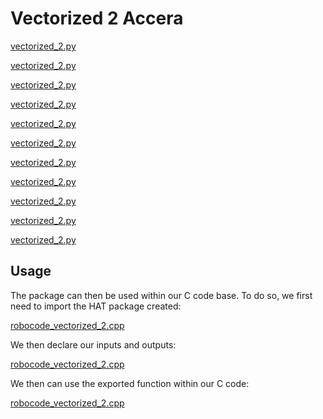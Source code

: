 # Vectorized 2 Accera

[vectorized_2.py](vectorized_2.py ':include :type=code python :fragment=import-package')

[vectorized_2.py](vectorized_2.py ':include :type=code python :fragment=declare-input-length')

[vectorized_2.py](vectorized_2.py ':include :type=code python :fragment=declare-target')

[vectorized_2.py](vectorized_2.py ':include :type=code python :fragment=declare-package')

[vectorized_2.py](vectorized_2.py ':include :type=code python :fragment=declare-arrays')

[vectorized_2.py](vectorized_2.py ':include :type=code python :fragment=max')

[vectorized_2.py](vectorized_2.py ':include :type=code python :fragment=exp')

[vectorized_2.py](vectorized_2.py ':include :type=code python :fragment=exp')

[vectorized_2.py](vectorized_2.py ':include :type=code python :fragment=div')

[vectorized_2.py](vectorized_2.py ':include :type=code python :fragment=add-to-package')

[vectorized_2.py](vectorized_2.py ':include :type=code python :fragment=export-package')

## Usage

The package can then be used within our C code base.
To do so, we first need to import the HAT package created:

[robocode_vectorized_2.cpp](robocode_vectorized_2.cpp ':include :type=code cpp :fragment=import-hat')

We then declare our inputs and outputs:

[robocode_vectorized_2.cpp](robocode_vectorized_2.cpp ':include :type=code cpp :fragment=declare-io')

We then can use the exported function within our C code:

[robocode_vectorized_2.cpp](robocode_vectorized_2.cpp ':include :type=code cpp :fragment=use-function')